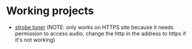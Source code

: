 # Working projects
- [strobe tuner](./strobe-tuner/strobe.html) (NOTE: only works on HTTPS site because it needs permission to access audio, change the http in the address to https if it's not working)
